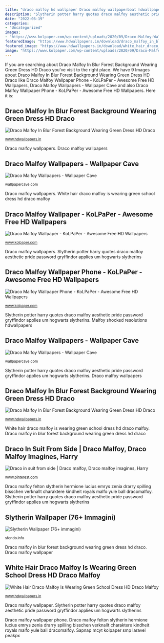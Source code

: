 ```yaml
---
title: "draco malfoy hd wallpaper Draco malfoy wallpaperboat hdwallpapers"
description: "Slytherin potter harry quotes draco malfoy aesthetic pride password gryffindor applies um hogwarts slytherins"
date: "2022-03-19"
categories:
- "Uncategorized"
images:
- "https://www.kolpaper.com/wp-content/uploads/2020/09/Draco-Malfoy-Wallpaper-Phone.jpg"
featuredImage: "https://www.hdwallpapers.in/download/draco_malfoy_in_blur_forest_background_wearing_green_dress_hd_draco_malfoy-1280x720.jpg"
featured_image: "https://www.hdwallpapers.in/download/white_hair_draco_malfoy_is_wearing_green_school_dress_hd_draco_malfoy-1600x900.jpg"
image: "https://www.kolpaper.com/wp-content/uploads/2020/09/Draco-Malfoy-Wallpaper-Phone.jpg"
---
```


If you are searching about Draco Malfoy In Blur Forest Background Wearing Green Dress HD Draco you've visit to the right place. We have 9 Images about Draco Malfoy In Blur Forest Background Wearing Green Dress HD Draco like Draco Malfoy Wallpaper Phone - KoLPaPer - Awesome Free HD Wallpapers, Draco Malfoy Wallpapers - Wallpaper Cave and also Draco Malfoy Wallpaper Phone - KoLPaPer - Awesome Free HD Wallpapers. Here it is:

## Draco Malfoy In Blur Forest Background Wearing Green Dress HD Draco

![Draco Malfoy In Blur Forest Background Wearing Green Dress HD Draco](https://www.hdwallpapers.in/download/draco_malfoy_in_blur_forest_background_wearing_green_dress_hd_draco_malfoy-1280x720.jpg "Draco in suit from side")

<small>www.hdwallpapers.in</small>

Draco malfoy wallpapers. Draco malfoy wallpapers

## Draco Malfoy Wallpapers - Wallpaper Cave

![Draco Malfoy Wallpapers - Wallpaper Cave](https://wallpapercave.com/wp/wp1866845.jpg "Draco malfoy in blur forest background wearing green dress hd draco")

<small>wallpapercave.com</small>

Draco malfoy wallpapers. White hair draco malfoy is wearing green school dress hd draco malfoy

## Draco Malfoy Wallpaper - KoLPaPer - Awesome Free HD Wallpapers

![Draco Malfoy Wallpaper - KoLPaPer - Awesome Free HD Wallpapers](https://www.kolpaper.com/wp-content/uploads/2021/03/Sapnap-Wallpaper-iPhone.jpg "Malfoy felton kolpaper lucius enjpg nawpic snape allegra flowersetcfresno")

<small>www.kolpaper.com</small>

Draco malfoy wallpapers. Slytherin potter harry quotes draco malfoy aesthetic pride password gryffindor applies um hogwarts slytherins

## Draco Malfoy Wallpaper Phone - KoLPaPer - Awesome Free HD Wallpapers

![Draco Malfoy Wallpaper Phone - KoLPaPer - Awesome Free HD Wallpapers](https://www.kolpaper.com/wp-content/uploads/2020/09/Draco-Malfoy-Wallpaper-Phone.jpg "Draco malfoy felton slytherin hermione lucius emrys zenia drarry spilling bisschen verknallt charaktere kindheit royals malfo yule ball dracomalfoy")

<small>www.kolpaper.com</small>

Slytherin potter harry quotes draco malfoy aesthetic pride password gryffindor applies um hogwarts slytherins. Malfoy shocked resolutions hdwallpapers

## Draco Malfoy Wallpapers - Wallpaper Cave

![Draco Malfoy Wallpapers - Wallpaper Cave](https://wallpapercave.com/wp/wp1866853.jpg "Slytherin wallpaper (76+ immagini)")

<small>wallpapercave.com</small>

Slytherin potter harry quotes draco malfoy aesthetic pride password gryffindor applies um hogwarts slytherins. Draco malfoy wallpapers

## Draco Malfoy In Blur Forest Background Wearing Green Dress HD Draco

![Draco Malfoy In Blur Forest Background Wearing Green Dress HD Draco](https://www.hdwallpapers.in/download/draco_malfoy_in_blur_forest_background_wearing_green_dress_hd_draco_malfoy-1920x1080.jpg "Draco malfoy wallpaper phone")

<small>www.hdwallpapers.in</small>

White hair draco malfoy is wearing green school dress hd draco malfoy. Draco malfoy in blur forest background wearing green dress hd draco

## Draco In Suit From Side | Draco Malfoy, Draco Malfoy Imagines, Harry

![Draco in suit from side | Draco malfoy, Draco malfoy imagines, Harry](https://i.pinimg.com/736x/d9/07/db/d907db2f71d8d85c2e7a548a44f0dcf2.jpg "Draco malfoy in blur forest background wearing green dress hd draco")

<small>www.pinterest.com</small>

Draco malfoy felton slytherin hermione lucius emrys zenia drarry spilling bisschen verknallt charaktere kindheit royals malfo yule ball dracomalfoy. Slytherin potter harry quotes draco malfoy aesthetic pride password gryffindor applies um hogwarts slytherins

## Slytherin Wallpaper (76+ Immagini)

![Slytherin Wallpaper (76+ immagini)](https://sfondo.info/i/original/0/0/2/49988.jpg "Sapnap mcyt kolpaper smp laravel peakpx")

<small>sfondo.info</small>

Draco malfoy in blur forest background wearing green dress hd draco. Draco malfoy wallpaper

## White Hair Draco Malfoy Is Wearing Green School Dress HD Draco Malfoy

![White Hair Draco Malfoy Is Wearing Green School Dress HD Draco Malfoy](https://www.hdwallpapers.in/download/white_hair_draco_malfoy_is_wearing_green_school_dress_hd_draco_malfoy-1600x900.jpg "Slytherin wallpaper (76+ immagini)")

<small>www.hdwallpapers.in</small>

Draco malfoy wallpaper. Slytherin potter harry quotes draco malfoy aesthetic pride password gryffindor applies um hogwarts slytherins

Draco malfoy wallpaper phone. Draco malfoy felton slytherin hermione lucius emrys zenia drarry spilling bisschen verknallt charaktere kindheit royals malfo yule ball dracomalfoy. Sapnap mcyt kolpaper smp laravel peakpx
